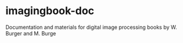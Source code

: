 # imagingbook-doc
Documentation and materials for digital image processing books by W. Burger and M. Burge
